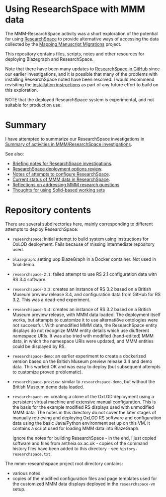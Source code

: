 # Using ResearchSpace with MMM data

The MMM-ResearchSpace activity was a short exploration of the potential for using [ResearchSpace](https://www.researchspace.org/) to provide alternative ways of accessing the data collected by the [Mapping Manuscript Migrations](https://mappingmanuscriptmigrations.org/en/) project.

This repository contains files, scripts, notes and other resources for deploying Blazegraph and ResearchSpace.

Note that there have been many updates to [ResearchSpace in GitHub](https://github.com/researchspace/researchspace) since our earlier investigations, and it is possible that many of the problems with installing ResearchSpace noted have been resolved.  I would recommend revisiting the [installation instructions](https://github.com/researchspace/researchspace#developing-and-building-from-sources) as part of any future effort to build on this exploration.

NOTE that the deployed ResearchSpace system is experimental, and not suitable for production use.


# Summary

I have attempted to summarize our ResearchSpace investigations in [Summary of activities in MMM/ResearchSpace investigations](./SUMMARY.md).

See also:

- [Briefing notes for ResearchSpace investigations](./BRIEFING.md).
- [ResearchSpace deployment options review](./Deployment-options-review.md).
- [Notes of attempts to configure ResearchSpace](./NOTES.md).
- [Current status of MMM data in ResearchSpace](./STATUS.md).
- [Reflections on addressing MMM research questions](https://docs.google.com/document/d/1ABrdNtaQ80xdPd1neZBuqWdCGWMbVG7ayHuTgaQZlnk/edit?usp=sharing)
- [Thoughts for using Solid-based working sets](https://docs.google.com/document/d/1S8ZUbXVB1HM0Btei8NX2RelDa-utu129IVSuOdOmlgk/edit?usp=sharing)

# Repository contents

There are several subdirectories here, mainly corresponding to different attempts to deploy ResearchSpace:

- `researchspace`: initial attempt to build system using instructions for OxLOD deployment.  Fails because of missing intermediate repository used.
- `blazegraph`: setting uop BlazeGraph in a Docker container.  Not used in final demo.
- `researchspace-2.1`: failed attempt to use RS 2.1 configuration data witn RS 3.4 software.
- `researchspace-3.2`: creates an instance of RS 3.2 based on a British Museum preview release 3.4, and configuration data from GitHub for RS 3.2.  This was a dead-end experiment.
- `researchspace-3.4`: creates an instance of RS 3.2 based on a British Museum preview release, with MMM data loaded.  The deployment itself works, but attampts to customize it to use alternati8ve ontologies were not successful.  With unmodified MMM data, the ResearchSpace entity displays do not recognize MMM entity details which use diufferent namespace URIs.  It was also tried with modified (hand-edited) MMM data, in which the namespace URIs were updated, and MMM entities could be displayed by RS.
- `researchspace-demo`: an earlier experiment to create a dockerized version based on the British Museum preview release 3.4 and demo data.  This worked OK and was easy to deploy (but subsequent attempts to customize proved problematic).
- `researchspace-preview`: similar to `researchspace-demo`, but without the British Museum demo data loaded.
- `researchspace-vm`: creating a clone of the OxLOD deployment using a persistent virtual machine and extensive manual configuration.  This is the basis for the example modified RS displays used with unmodified MMM data.  The notes in this directory do not cover the later stages of manually retrieving and deploying OxLOD RS software and configuration data using the basic Java/Python environment set up on this VM.  It contains a script used for loading MMM data into BlazeGraph.

    Ignore the notes for building ResearchSpace - in the end, I just copied software and files from antheia.ox.ac.uk - copies of the command history files have been added to this directory - see `history-researchspace.txt`.

The mmm-researchspace project root directory contains:

- various notes
- copies of the modified configuration files and page templates used for the customized MMM data displays deployed in the `researchspace-vm` setup.

